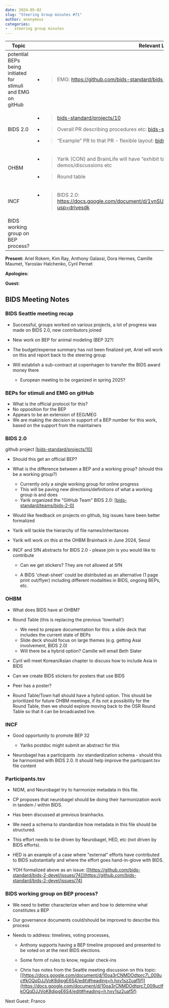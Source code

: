 ```yaml
---
date: 2024-05-02
slug: "Steering Group minutes #71"
author: anonymous
categories:
-   steering group minutes
---
```


<!--more-->

<table>
 <thead>
  <tr class="header">
   <th>
    <strong>
     Topic
    </strong>
   </th>
   <th>
    <strong>
     Relevant Links and to do
    </strong>
   </th>
  </tr>
 </thead>
 <tbody>
  <tr class="odd">
   <td>
    potential BEPs being initiated for stimuli and EMG on gitHub
   </td>
   <td>
    <ul>
     <li>
      <blockquote>
       <p>
        EMG:
        <a href="https://github.com/bids-standard/bids-specification/issues/1371">
         <span class="underline">
          https://github.com/bids-standard/bids-specification/issues/1371
         </span>
        </a>
       </p>
      </blockquote>
     </li>
    </ul>
   </td>
  </tr>
  <tr class="even">
   <td>
    BIDS 2.0
   </td>
   <td>
    <ul>
     <li>
      <blockquote>
       <p>
        <a href="https://github.com/orgs/bids-standard/projects/10">
         <span class="underline">
          bids-standard/projects/10
         </span>
        </a>
       </p>
      </blockquote>
     </li>
     <li>
      <blockquote>
       <p>
        Overall PR describing procedures etc:
        <a href="https://github.com/bids-standard/bids-specification/pull/1775">
         <span class="underline">
          bids-specification/pull/1775
         </span>
        </a>
       </p>
      </blockquote>
     </li>
     <li>
      <blockquote>
       <p>
        “Example” PR to that PR - flexible layout:
        <a href="https://github.com/bids-standard/bids-specification/pull/1809">
         <span class="underline">
          bids-specification/pull/1809
         </span>
        </a>
       </p>
      </blockquote>
     </li>
    </ul>
   </td>
  </tr>
  <tr class="odd">
   <td>
    OHBM
   </td>
   <td>
    <ul>
     <li>
      <blockquote>
       <p>
        Yarik (CON) and BrainLife will have “exhibit tables” – could schedule some BIDS related demos/discussions etc
       </p>
      </blockquote>
     </li>
     <li>
      <blockquote>
       <p>
        Round table
       </p>
      </blockquote>
     </li>
    </ul>
   </td>
  </tr>
  <tr class="even">
   <td>
    INCF
   </td>
   <td>
    <ul>
     <li>
      <blockquote>
       <p>
        BIDS 2.0:
        <a href="https://docs.google.com/document/d/1vnSUFqO7WbZYg0BUiOmHgGrXHBtvB5L6mBdjz6W1XBY/edit?usp=drivesdk">
         <span class="underline">
          https://docs.google.com/document/d/1vnSUFqO7WbZYg0BUiOmHgGrXHBtvB5L6mBdjz6W1XBY/edit?usp=drivesdk
         </span>
        </a>
       </p>
      </blockquote>
     </li>
    </ul>
   </td>
  </tr>
  <tr class="odd">
   <td>
    BIDS working group on BEP process?
   </td>
   <td>
   </td>
  </tr>
 </tbody>
</table>

**Present:** Ariel Rokem, Kim Ray, Anthony Galassi, Dora Hermes, Camille
Maumet, Yaroslav Halchenko, Cyril Pernet

**Apologies:**

**Guest:**

## BIDS Meeting Notes

### BIDS Seattle meeting recap

-   Successful, groups worked on various projects, a lot of progress was made on BIDS 2.0, new contributors joined

-   New work on BEP for animal modeling (BEP 32?)

-   The budget/expense summary has not been finalized yet, Ariel will work on this and report back to the steering group

-   Will establish a sub-contract at copenhagen to transfer the BIDS award money there

    -   European meeting to be organized in spring 2025?

### BEPs for stimuli and EMG on gitHub

-   What is the official protocol for this?
-   No opposition for the BEP
-   Appears to be an extension of EEG/MEG
-   We are making the decision in support of a BEP number for this work, based on the support from the maintainers

### BIDS 2.0

github project [[bids-standard/projects/10]](https://github.com/orgs/bids-standard/projects/10)

-   Should this get an official BEP?
-   What is the difference between a BEP and a working group? (should this be a working group?)

    -   Currently only a single working group for online progress
    -   This will be paving new directions/definitions of what a working group is and does
    -   Yarik organized the "GitHub Team" BIDS 2.0: [[bids-standard/teams/bids-2-0]](https://github.com/orgs/bids-standard/teams/bids-2-0)

-   Would like feedback on projects on github, big issues have been better formalized
-   Yarik will tackle the hierarchy of file names/inheritances
-   Yarik will work on this at the OHBM Brainhack in June 2024, Seoul
-   INCF and SfN abstracts for BIDS 2.0 - please join is you would like to contribute

    -   Can we get stickers? They are not allowed at SfN

    -   A BIDS 'cheat-sheet' could be distributed as an alternative (1 page print out/flyer)
        including different modalities in BIDS, ongoing BEPs, etc.

### OHBM

-   What does BIDS have at OHBM?

-   Round Table (this is replacing the previous 'townhall')

    -   We need to prepare documentation for this: a slide deck that includes the current state of BEPs
    -   Slide deck should focus on large themes (e.g. getting Asai involvement, BIDS 2.0)
    -   Will there be a hybrid option? Camille will email Beth Slater

-   Cyril will meet Korean/Asian chapter to discuss how to include Asia in BIDS

-   Can we create BIDS stickers for posters that use BIDS

-   Peer has a poster?

-   Round Table/Town hall should have a hybrid option. This should be prioritized for future OHBM meetings,
    if its not a possibility for the Round Table, then we should explore moving back to the OSR Round Table
    so that it can be broadcasted live.

### INCF

-   Good opportunity to promote BEP 32

    -   Yariks postdoc might submit an abstract for this

-   Neurobagel has a participants .tsv standardization schema - should this be harmonized with BIDS 2.0.
    It should help improve the participant.tsv file content

### Participants.tsv

-   NIDM, and Neurobagel try to harmonize metadata in this file.

-   CP proposes that neurobagel should be doing their harmonization work in tandem / within BIDS.

-   Has been discussed at previous brainhacks.

-   We need a schema to standardize how metadata in this file should be structured.

-   This effort needs to be driven by Neurobagel, HED, etc (not driven by BIDS efforts).

-   HED is an example of a case where "external" efforts have contributed to BIDS substantially
    and where the effort goes hand-in-glove with BIDS.

-   YOH formalized above as an issue:
    [[https://github.com/bids-standard/bids-2-devel/issues/74]](https://github.com/bids-standard/bids-2-devel/issues/74)

### BIDS working group on BEP process?

-   We need to better characterize when and how to determine what constitutes a BEP

-   Our governance documents could/should be improved to describe this process

-   Needs to address: timelines, voting processes,

    -   Anthony supports having a BEP timeline proposed and presented to be voted on at the next BIDS elections.

    -   Some form of rules to know, regular check-ins

    -   Chris has notes from the Seattle meeting discussion on this topic: [[https://docs.google.com/document/d/10oa3rCNMDOdtprc7\_009uctfkOQqDJJVoK8dipgE6S4/edit\#heading=h.hxv1sz2uaf5f]](https://docs.google.com/document/d/10oa3rCNMDOdtprc7_009uctfkOQqDJJVoK8dipgE6S4/edit#heading=h.hxv1sz2uaf5f)

Next Guest: Franco
